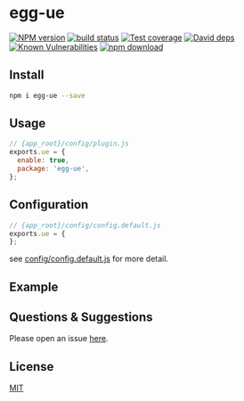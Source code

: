 # egg-ue

[![NPM version][npm-image]][npm-url]
[![build status][travis-image]][travis-url]
[![Test coverage][codecov-image]][codecov-url]
[![David deps][david-image]][david-url]
[![Known Vulnerabilities][snyk-image]][snyk-url]
[![npm download][download-image]][download-url]

[npm-image]: https://img.shields.io/npm/v/egg-ue.svg?style=flat-square
[npm-url]: https://npmjs.org/package/egg-ue
[travis-image]: https://img.shields.io/travis/eggjs/egg-ue.svg?style=flat-square
[travis-url]: https://travis-ci.org/eggjs/egg-ue
[codecov-image]: https://img.shields.io/codecov/c/github/eggjs/egg-ue.svg?style=flat-square
[codecov-url]: https://codecov.io/github/eggjs/egg-ue?branch=master
[david-image]: https://img.shields.io/david/eggjs/egg-ue.svg?style=flat-square
[david-url]: https://david-dm.org/eggjs/egg-ue
[snyk-image]: https://snyk.io/test/npm/egg-ue/badge.svg?style=flat-square
[snyk-url]: https://snyk.io/test/npm/egg-ue
[download-image]: https://img.shields.io/npm/dm/egg-ue.svg?style=flat-square
[download-url]: https://npmjs.org/package/egg-ue

<!--
Description here.
-->

## Install

```bash
npm i egg-ue --save
```

## Usage

```js
// {app_root}/config/plugin.js
exports.ue = {
  enable: true,
  package: 'egg-ue',
};
```

## Configuration

```js
// {app_root}/config/config.default.js
exports.ue = {
};
```

see [config/config.default.js](config/config.default.js) for more detail.

## Example

<!-- example here -->

## Questions & Suggestions

Please open an issue [here](https://github.com/eggjs/egg/issues).

## License

[MIT](LICENSE)

